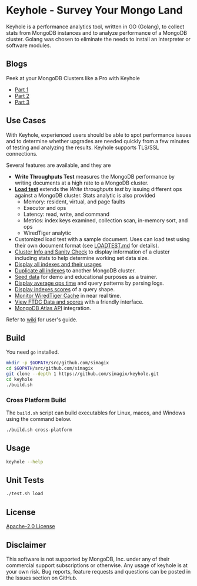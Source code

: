 # Keyhole - Survey Your Mongo Land

Keyhole is a performance analytics tool, written in GO (Golang), to collect stats from MongoDB instances and to analyze performance of a MongoDB cluster.  Golang was chosen to eliminate the needs to install an interpreter or software modules.

## Blogs

Peek at your MongoDB Clusters like a Pro with Keyhole

- [Part 1](https://www.mongodb.com/blog/post/peek-at-your-mongodb-clusters-like-a-pro-with-keyhole-part-1)
- [Part 2](https://www.mongodb.com/blog/post/peek-at-your-mongodb-clusters-like-a-pro-with-keyhole-part-2)
- [Part 3](https://www.mongodb.com/blog/post/peek-your-clusters-like-pro-with-keyhole-part-3)

## Use Cases

With Keyhole, experienced users should be able to spot performance issues and to determine whether upgrades are needed quickly from a few minutes of testing and analyzing the results.  Keyhole supports TLS/SSL connections.

Several features are available, and they are

- **Write Throughputs Test** measures the MongoDB performance by writing documents at a high rate to a MongoDB cluster.
- [**Load test**](docs/LOADTEST.md) extends the *Write throughputs test* by issuing different ops against a MongoDB cluster.  Stats analytic is also provided
  - Memory: resident, virtual, and page faults
  - Executor and ops
  - Latency: read, write, and command
  - Metrics: index keys examined, collection scan, in-memory sort, and ops
  - WiredTiger analytic
- Customized load test with a sample document.  Uses can load test using their own document format (see [LOADTEST.md](docs/LOADTEST.md) for details).
- [Cluster Info and Sanity Check](https://github.com/simagix/keyhole/wiki/MongoDB-Cluster-Info) to display information of a cluster including stats to help determine working set data size.
- [Display all indexes and their usages](https://github.com/simagix/keyhole/wiki/View-Indexes-Usages-and-Copy-Indexes)
- [Duplicate all indexes](https://github.com/simagix/keyhole/wiki/View-Indexes-Usages-and-Copy-Indexes) to another MongoDB cluster.
- [Seed data](https://github.com/simagix/keyhole/wiki/Seed-Data-using-a-Template) for demo and educational purposes as a trainer.
- [Display average ops time](https://github.com/simagix/keyhole/wiki/Logs-Analytics) and query patterns by parsing logs.
- [Display indexes scores](https://github.com/simagix/keyhole/wiki/Indexes-Scores-and-Explain) of a query shape.
- [Monitor WiredTiger Cache](https://github.com/simagix/keyhole/wiki/WiredTiger-Cache-Usage) in near real time.
- [View FTDC Data and scores](https://github.com/simagix/keyhole/wiki/MongoDB-FTDC-and-Grafana-Integration) with a friendly interface.
- [MongoDB Atlas API](https://github.com/simagix/keyhole/wiki/Atlas-API) integration.

Refer to [wiki](https://github.com/simagix/keyhole/wiki) for user's guide.

## Build

You need `go` installed.

```bash
mkdir -p $GOPATH/src/github.com/simagix
cd $GOPATH/src/github.com/simagix
git clone --depth 1 https://github.com/simagix/keyhole.git
cd keyhole
./build.sh
```

### Cross Platform Build

The `build.sh` script can build executables for Linux, macos, and Windows using the command below.

```bash
./build.sh cross-platform
```

## Usage

```bash
keyhole --help
```

## Unit Tests

```bash
./test.sh load
```

## License

[Apache-2.0 License](LICENSE)

## Disclaimer

This software is not supported by MongoDB, Inc. under any of their commercial support subscriptions or otherwise. Any usage of keyhole is at your own risk. Bug reports, feature requests and questions can be posted in the Issues section on GitHub.
